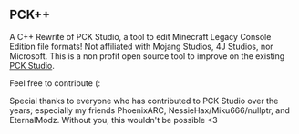 PCK++
-----

A C++ Rewrite of PCK Studio, a tool to edit Minecraft Legacy Console Edition file formats! Not affiliated with Mojang Studios, 4J Studios, nor Microsoft. This is a non profit open source tool to improve on the existing [PCK Studio](https://github.com/PhoenixARC/-PCK-Studio).

Feel free to contribute (:

Special thanks to everyone who has contributed to PCK Studio over the years; especially my friends PhoenixARC, NessieHax/Miku666/nullptr, and EternalModz. Without you, this wouldn't be possible <3
